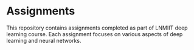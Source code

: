 # Assignments
This repository contains assignments completed as part of LNMIIT deep learning course. Each assignment focuses on various aspects of deep learning and neural networks.
